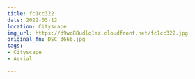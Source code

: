 ```yaml
---
title: fc1cc322
date: 2022-03-12
location: Cityscape
img_url: https://d9wc88udlq1mz.cloudfront.net/fc1cc322.jpg
original_fn: DSC_3666.jpg
tags:
- Cityscape
- Aerial

---
```

